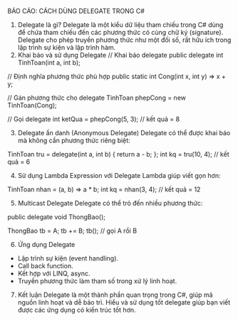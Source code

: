 BÁO CÁO: CÁCH DÙNG DELEGATE TRONG C#
1. Delegate là gì?
Delegate là một kiểu dữ liệu tham chiếu trong C# dùng để chứa tham chiếu đến các phương thức có cùng chữ ký (signature). Delegate cho phép truyền phương thức như một đối số, rất hữu ích trong lập trình sự kiện và lập trình hàm.
2. Khai báo và sử dụng Delegate
// Khai báo delegate
public delegate int TinhToan(int a, int b);

// Định nghĩa phương thức phù hợp
public static int Cong(int x, int y) => x + y;

// Gán phương thức cho delegate
TinhToan phepCong = new TinhToan(Cong);

// Gọi delegate
int ketQua = phepCong(5, 3); // kết quả = 8

3. Delegate ẩn danh (Anonymous Delegate)
Delegate có thể được khai báo mà không cần phương thức riêng biệt:

TinhToan tru = delegate(int a, int b) {
    return a - b;
};
int kq = tru(10, 4); // kết quả = 6

4. Sử dụng Lambda Expression với Delegate
Lambda giúp viết gọn hơn:

TinhToan nhan = (a, b) => a * b;
int kq = nhan(3, 4); // kết quả = 12

5. Multicast Delegate
Delegate có thể trỏ đến nhiều phương thức:

public delegate void ThongBao();

ThongBao tb = A;
tb += B;
tb(); // gọi A rồi B

6. Ứng dụng Delegate
- Lập trình sự kiện (event handling).
- Call back function.
- Kết hợp với LINQ, async.
- Truyền phương thức làm tham số trong xử lý linh hoạt.
7. Kết luận
Delegate là một thành phần quan trọng trong C#, giúp mã nguồn linh hoạt và dễ bảo trì. Hiểu và sử dụng tốt delegate giúp bạn viết được các ứng dụng có kiến trúc tốt hơn.
